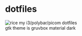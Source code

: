 # dotfiles
![rice](https://i.imgur.com/2bsyjZ7.png)
my i3/polybar/picom dotfiles \
gtk theme is gruvbox material dark
